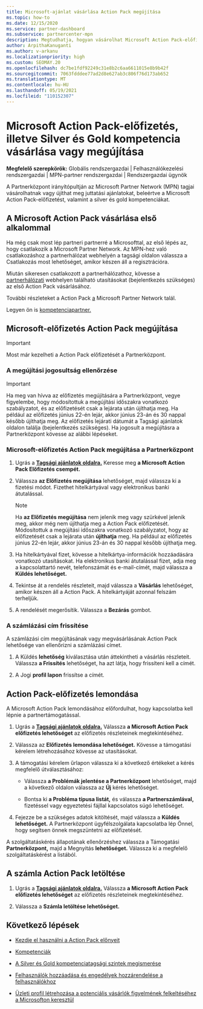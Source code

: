 ```yaml
---
title: Microsoft-ajánlat vásárlása Action Pack megújítása
ms.topic: how-to
ms.date: 12/15/2020
ms.service: partner-dashboard
ms.subservice: partnercenter-mpn
description: Megtudhatja, hogyan vásárolhat Microsoft Action Pack-előfizetést, és hogyan kezdheti el használni Action Pack előnyeit. További információ a megújításról, lemondásról, a számla megtekintéséről és sok másról.
author: ArpithaKanuganti
ms.author: v-arkanu
ms.localizationpriority: high
ms.custom: SEOMAY.20
ms.openlocfilehash: dc7be1fdf92249c31e8b2c6aa6611015e8b9b42f
ms.sourcegitcommit: 7063fdddee77ad2d8e627ab3c806f76d173ab652
ms.translationtype: MT
ms.contentlocale: hu-HU
ms.lasthandoff: 05/19/2021
ms.locfileid: "110152307"
---
```

# <a name="buy-or-renew-a-microsoft-action-pack-subscription-or-silver-and-gold-competencies"></a>Microsoft Action Pack-előfizetés, illetve Silver és Gold kompetencia vásárlása vagy megújítása


**Megfelelő szerepkörök:** Globális rendszergazdai | Felhasználókezelési rendszergazdai | MPN-partner rendszergazdai | Rendszergazdai ügynök


A Partnerközpont irányítópultján az Microsoft Partner Network (MPN) tagjai vásárolhatnak vagy újíthat meg juttatási ajánlatokat, beleértve a Microsoft Action Pack-előfizetést, valamint a silver és gold kompetenciákat. [](https://partner.microsoft.com/dashboard)

## <a name="buy-microsoft-action-pack-for-the-first-time"></a>A Microsoft Action Pack vásárlása első alkalommal

Ha még csak most lép partneri partnerré a Microsofttal, az első lépés az, hogy csatlakozik a Microsoft Partner Network. Az MPN-hez [](https://partner.microsoft.com/membership) való csatlakozáshoz a partnerhálózat  webhelyén a tagsági oldalon válassza a Csatlakozás most lehetőséget, amikor készen áll a regisztrációra.

Miután sikeresen csatlakozott a partnerhálózathoz, kövesse a [partnerhálózati](https://partner.microsoft.com/membership/action-pack) webhelyen található utasításokat (bejelentkezés szükséges) az első Action Pack vásárlásához. 

További részleteket a Action Pack [a](https://partner.microsoft.com/membership/internal-use-software#simple-tab-content-3) Microsoft Partner Network talál.

Legyen ön is [kompetenciapartner.](https://partner.microsoft.com/membership/competencies) 

## <a name="renew-a-microsoft-action-pack-subscription"></a>Microsoft-előfizetés Action Pack megújítása

>[!IMPORTANT]
>Most már kezelheti a Action Pack előfizetését a Partnerközpont.

### <a name="check-your-renewal-eligibility"></a>A megújítási jogosultság ellenőrzése

>[!IMPORTANT]
>Ha meg van hívva az előfizetés megújítására a Partnerközpont, vegye figyelembe, hogy módosítottuk a megújítási időszakra vonatkozó szabályzatot, és az előfizetését csak a lejárata után újíthatja meg. Ha például az előfizetés június 22-én lejár, akkor június 23-án és 30 nappal később újíthatja meg.
>Az előfizetés lejárati dátumát a [](https://partnercenter.microsoft.com/pcv/partnership/offers) Tagsági ajánlatok oldalon találja (bejelentkezés szükséges). Ha jogosult a megújításra a Partnerközpont kövesse az alábbi lépéseket.  

### <a name="to-renew-a-microsoft-action-pack-subscription-in-the-partner-center"></a>Microsoft-előfizetés Action Pack megújítása a Partnerközpont

1. Ugrás a [**Tagsági ajánlatok oldalra.**](https://partnercenter.microsoft.com/pcv/partnership/offers) Keresse meg **a Microsoft Action Pack Előfizetés csempét.**  

2. Válassza **az Előfizetés megújítása** lehetőséget, majd válassza ki a fizetési módot. Fizethet hitelkártyával vagy elektronikus banki átutalással.

    >[!NOTE]
    >Ha **az Előfizetés megújítása** nem jelenik meg vagy szürkével jelenik meg, akkor még nem újíthatja meg a Action Pack előfizetését. Módosítottuk a megújítási időszakra vonatkozó szabályzatot, hogy az előfizetését csak a lejárata után **újíthatja** meg. Ha például az előfizetés június 22-én lejár, akkor június 23-án és 30 nappal később újíthatja meg.  

3. Ha hitelkártyával fizet, kövesse a hitelkártya-információk hozzáadására vonatkozó utasításokat. Ha elektronikus banki átutalással fizet, adja meg a kapcsolattartó nevét, telefonszámát és e-mail-címét, majd válassza a **Küldés lehetőséget.**

4. Tekintse át a rendelés részleteit, majd válassza a **Vásárlás** lehetőséget, amikor készen áll a Action Pack. A hitelkártyáját azonnal felszám terheljük.

5. A rendelését megerősítik. Válassza a **Bezárás** gombot.

### <a name="update-your-bill-to-address"></a>A számlázási cím frissítése

A számlázási cím megújításának vagy megvásárlásának Action Pack lehetősége van ellenőrizni a számlázási címet.

 1. A Küldés **lehetőség** kiválasztása után áttekintheti a vásárlás részleteit. Válassza **a Frissítés** lehetőséget, ha azt látja, hogy frissíteni kell a címét.
  
 1. A Jogi **profil lapon** frissítse a címét.

## <a name="cancel-your-action-pack-subscription"></a>Action Pack-előfizetés lemondása

A Microsoft Action Pack lemondásához előfordulhat, hogy kapcsolatba kell lépnie a partnertámogatással.

1. Ugrás a [**Tagsági ajánlatok oldalra.**](https://partnercenter.microsoft.com/pcv/partnership/offers) Válassza **a Microsoft Action Pack előfizetés lehetőséget** az előfizetés részleteinek megtekintéséhez. 

3. Válassza az **Előfizetés lemondása lehetőséget.** Kövesse a támogatási kérelem létrehozásához kövesse az utasításokat. 

4. A támogatási kérelem űrlapon válassza ki a következő értékeket a kérés megfelelő útválasztásához:

    -  Válassza **a Problémák jelentése a Partnerközpont** lehetőséget, majd a következő oldalon válassza az **Új** kérés lehetőséget.

    -  Bontsa ki **a Probléma típusa listát,** és válassza **a Partnerszámlával,** fizetéssel vagy egyeztetési fájllal kapcsolatos súgó lehetőséget. 

5. Fejezze be a szükséges adatok kitöltését, majd válassza a **Küldés lehetőséget.** A Partnerközpont ügyfélszolgálata kapcsolatba lép Önnel, hogy segítsen önnek megszüntetni az előfizetését.

A szolgáltatáskérés állapotának ellenőrzéshez válassza a Támogatási  **Partnerközpont,** majd a Megnyitás **lehetőséget.** Válassza ki a megfelelő szolgáltatáskérést a listából.  

## <a name="download-your-action-pack-invoice"></a>A számla Action Pack letöltése

1. Ugrás a [**Tagsági ajánlatok oldalra.**](https://partnercenter.microsoft.com/pcv/partnership/offers) Válassza **a Microsoft Action Pack előfizetés lehetőséget** az előfizetés részleteinek megtekintéséhez. 

3. Válassza a **Számla letöltése lehetőséget.**
 
## <a name="next-steps"></a>Következő lépések

-   [Kezdje el használni a Action Pack előnyeit](manage-your-partner-network-benefits.md)

-   [Kompetenciák](learn-about-competencies.md)

-   [A Silver és Gold kompetenciatagsági szintek megismerése](https://partner.microsoft.com/membership/internal-use-software#simple-tab-content-2)

-   [Felhasználók hozzáadása és engedélyek hozzárendelése a felhasználókhoz](create-user-accounts-and-set-permissions.md)

-   [Üzleti profil létrehozása a potenciális vásárlók figyelmének felkeltéséhez a Microsofton keresztül](create-a-marketing-profile.md)
